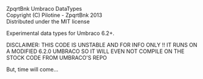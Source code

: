 ZpqrtBnk Umbraco DataTypes  
Copyright (C) Pilotine - ZpqrtBnk 2013  
Distributed under the MIT license  


Experimental data types for Umbraco 6.2+.

DISCLAIMER: THIS CODE IS UNSTABLE AND FOR INFO ONLY !! IT RUNS ON A MODIFIED 6.2.0 UMBRACO SO IT WILL EVEN NOT COMPILE ON THE STOCK CODE FROM UMBRACO'S REPO

But, time will come...


